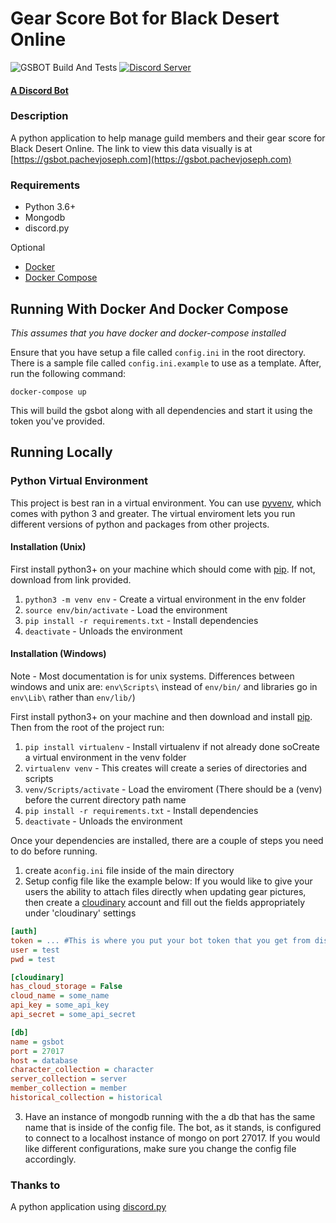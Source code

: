 # Gear Score Bot for Black Desert Online
![GSBOT Build And Tests](https://github.com/pachev/gsbot/workflows/GSBOT%20Tests/badge.svg)
[![Discord Server](https://img.shields.io/discord/417173590757212162.svg)](https://discord.gg/STa7Ebz)

#### [A Discord Bot][2]


### Description

A python application to help manage guild members and their gear score for 
Black Desert Online. The link to view this data visually
is at [https://gsbot.pachevjoseph.com](https://gsbot.pachevjoseph.com)


### Requirements
- Python 3.6+
- Mongodb
- discord.py

Optional
- [Docker][6]
- [Docker Compose][7]


## Running With Docker And Docker Compose
_This assumes that you have docker and docker-compose installed_

Ensure that you have setup a file called `config.ini` in the root directory.
There is a sample file called `config.ini.example` to use as a template. After, 
run the following command:
```
docker-compose up
```
This will build the gsbot along with all dependencies and start it using the token
you've provided.

## Running Locally

### Python Virtual Environment

This project is best ran in a virtual environment. You can use [pyvenv][3],
which comes with python 3 and greater. The virtual enviroment lets you run
different versions of python and packages from other projects.

#### Installation (Unix)

First install python3+ on your machine which should come with [pip][4]. If
not, download from link provided.

1. `python3 -m venv env` - Create a virtual environment in the env folder
2. `source env/bin/activate` - Load the environment
3. `pip install -r requirements.txt` - Install dependencies
4. `deactivate` - Unloads the environment


#### Installation (Windows)
Note - Most documentation is for unix systems. Differences between windows and unix are: `env\Scripts\` instead of `env/bin/` and libraries go in `env\Lib\` rather than `env/lib/`)

First install python3+ on your machine and then download and install [pip][4].
Then from the root of the project run:

1. `pip install virtualenv` - Install virtualenv if not already done soCreate a virtual environment in the venv folder
2. `virtualenv venv` - This creates will create a series of directories and scripts
3. `venv/Scripts/activate` - Load the enviroment (There should be a (venv) before the current directory path name
4. `pip install -r requirements.txt` - Install dependencies
5. `deactivate` - Unloads the environment

Once your dependencies are installed, there are a couple of steps you need to do before running.

1. create a`config.ini` file inside of the main directory
2. Setup config file like the example below: If you would like to give your
users the ability to attach files directly when updating gear pictures, then
create a [cloudinary][5] account and fill out the fields appropriately under 'cloudinary'
settings

```ini
[auth]
token = ... #This is where you put your bot token that you get from discord
user = test
pwd = test

[cloudinary]
has_cloud_storage = False
cloud_name = some_name
api_key = some_api_key
api_secret = some_api_secret

[db]
name = gsbot
port = 27017
host = database
character_collection = character
server_collection = server
member_collection = member
historical_collection = historical
```

3. Have an instance of mongodb running with the a db that has the same name
that is inside of the config file. The bot, as it stands, is configured to connect to
a localhost instance of mongo on port 27017. If you would like different configurations,
make sure you change the config file accordingly.

### Thanks to
A python application using [discord.py][1]

[1]: https://github.com/Rapptz/discord.py
[2]: https://bots.discord.pw/
[3]: https://docs.python.org/3/library/venv.html
[4]: https://pip.pypa.io/en/latest/installing/
[5]: https://cloudinary.com/
[6]: https://docs.docker.com/get-docker/
[7]: https://docs.docker.com/compose/install/
